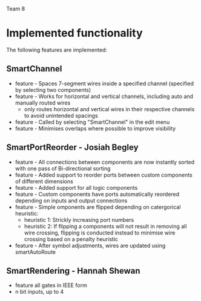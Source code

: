 Team 8
# Implemented functionality
The following features are implemented:

## SmartChannel
* feature - Spaces 7-segment wires inside a specified channel (specified by selecting two components)
* feature - Works for horizontal and vertical channels, including auto and manually routed wires 
	* only routes horizontal and vertical wires in their respective channels to avoid unintended spacings
* feature - Called by selecting "SmartChannel" in the edit menu
* feature - Minimises overlaps where possible to improve visibility

## SmartPortReorder - Josiah Begley
* feature - All connections between components are now instantly sorted with one pass of Bi-directional sorting
* feature - Added support to reorder ports between custom components of different dimensions
* feature - Added support for all logic components
* feature - Custom components have ports automatically reordered depending on inputs and output connections
* feature - Simple omponents are flipped depending on catergorical heuristic:
	* heuristic 1: Strickly increasing port numbers
	* heuristic 2: If flipping a components will not result in removing all wire crossing, flipping is conducted instead to minimise wire crossing based on a penalty heuristic
* feature - After symbol adjustments, wires are updated using smartAutoRoute

## SmartRendering - Hannah Shewan
* feature all gates in IEEE form
* n bit inputs, up to 4
